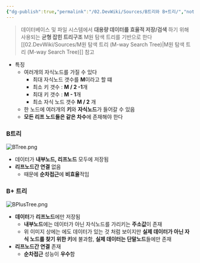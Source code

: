 ```yaml
---
{"dg-publish":true,"permalink":"/02.DevWiki/Sources/B트리와 B+트리/","noteIcon":""}
---
```


> 데이터베이스 및 파일 시스템에서 **대용량 데이터를 효율적 저장/검색** 하기 위해 사용되는 **균형 잡힌 트리구조**
> M원 탐색 트리를 기반으로 한다
> [[02.DevWiki/Sources/M원 탐색 트리 (M-way Search Tree)\|M원 탐색 트리 (M-way Search Tree)]] 참고

* 특징
	* 여러개의 자식노드를 가질 수 있다
		* 최대 자식노드 갯수를 **M**이라고 할 떄
		* 최소 키 갯수 : **M / 2 -1**개
		* 최대 키 갯수 : **M - 1**개
		* 최소 자식 노드 갯수 **M / 2** 개
	* 한 노드에 여러개의 **키**와 **자식노드**가 들어갈 수 있음
	* **모든 리프 노드들은 같은 차수**에 존재해야 한다
### B트리
![BTree.png](/img/user/02.DevWiki/Sources/Files/BTree.png)
* 데이터가 **내부노드, 리프노드** 모두에 저장됨
* **리프노드간 연결** 없음
	* 때문에 **순차접근**에 **비효율**적임
### B+ 트리
![BPlusTree.png](/img/user/02.DevWiki/Sources/Files/BPlusTree.png)
* **데이터**가 **리프노드**에만 저장됨
	* **내부노드**에는 데이터가 아닌 자식노드를 가리키는 **주소값**이 존재
	* 위 이미지 상에는 에도 데이터가 있는 것 처럼 보이지만 **실제 데이터가 아닌 자식 노드를 찾기 위한 키**에 불과함, **실제 데이터는 단말노드**들에만 존재
* **리프노드간 연결** 존재
	* **순차접근** 성능이 **우수**함